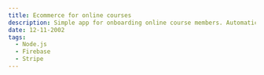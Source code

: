 ```yaml
---
title: Ecommerce for online courses
description: Simple app for onboarding online course members. Automatic invoice generation, Stripe payments, Mailchimp integration.
date: 12-11-2002
tags:
  - Node.js
  - Firebase
  - Stripe
---
```

